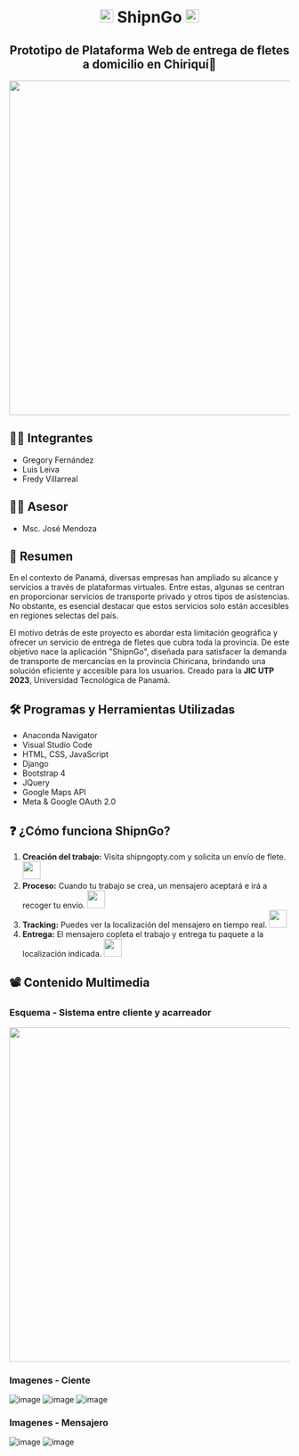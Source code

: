 <div align= "center">
  <h1><img src="https://cdn.discordapp.com/attachments/1059340932018864149/1148016787863130113/XX-chiriqui_province-modified.png" width="24px"> ShipnGo <img src="https://cdn.discordapp.com/attachments/1059340932018864149/1148016787863130113/XX-chiriqui_province-modified.png" width="24px"></h1>
</div>

<div align= "center">
  <h2>Prototipo de Plataforma Web de entrega de fletes a domicilio en Chiriquí🚚</h2>
  <img src="https://cdn.discordapp.com/attachments/1059340932018864149/1147983656430878781/image.png" width="600px">
</div>

## 👨‍💻 Integrantes

- Gregory Fernández
- Luis Leiva
- Fredy Villarreal

## 👨‍🏫 Asesor

- Msc. José Mendoza
  
## 📖 Resumen

En el contexto de Panamá, diversas empresas han ampliado su alcance y servicios a través de plataformas virtuales. Entre estas, algunas se centran en proporcionar servicios de transporte privado y otros tipos de asistencias. No obstante, es esencial destacar que estos servicios solo están accesibles en regiones selectas del país.

El motivo detrás de este proyecto es abordar esta limitación geográfica y ofrecer un servicio de entrega de fletes que cubra toda la provincia. De este objetivo nace la aplicación "ShipnGo", diseñada para satisfacer la demanda de transporte de mercancías en la provincia Chiricana, brindando una solución eficiente y accesible para los usuarios. Creado para la **JIC UTP 2023**, Universidad Tecnológica de Panamá.

## 🛠 Programas y Herramientas Utilizadas

- Anaconda Navigator
- Visual Studio Code
- HTML, CSS, JavaScript
- Django
- Bootstrap 4
- JQuery
- Google Maps API
- Meta & Google OAuth 2.0

## ❓ ¿Cómo funciona ShipnGo?

1. **Creación del trabajo:** Visita shipngopty.com y solicita un envío de flete. <img src="https://cdn.discordapp.com/attachments/1059340932018864149/1148018445850525716/image.png" width="32px">
2. **Proceso:** Cuando tu trabajo se crea, un mensajero aceptará e irá a recoger tu envío. <img src="https://cdn.discordapp.com/attachments/1059340932018864149/1148018461348462682/image.png" width="32px">
3. **Tracking:** Puedes ver la localización del mensajero en tiempo real. <img src="https://cdn.discordapp.com/attachments/1059340932018864149/1148018473843294288/image.png" width="32px">
4. **Entrega:** El mensajero copleta el trabajo y entrega tu paquete a la localización indicada. <img src="https://cdn.discordapp.com/attachments/1059340932018864149/1148018491727822948/image.png" width="32px">

## 📽 Contenido Multimedia

### Esquema - Sistema entre cliente y acarreador

<img src="https://cdn.discordapp.com/attachments/1059340932018864149/1148021316721586346/image.png" width="600px">

### Imagenes - Ciente

![image](https://github.com/Luislev/shipngoPWA/assets/103515231/a4e776d7-9720-48d2-974c-44970e349103)
![image](https://github.com/Luislev/shipngoPWA/assets/103515231/a2ab544b-6ae8-4547-adb6-63ab0a3fbd72)
![image](https://github.com/Luislev/shipngoPWA/assets/103515231/ddb00a75-2371-482e-af7b-b7d6000bca7f)

### Imagenes - Mensajero

![image](https://github.com/Luislev/shipngoPWA/assets/103515231/2d2d9f9e-8664-44c2-ae51-c406812ce79f)
![image](https://github.com/Luislev/shipngoPWA/assets/103515231/76b5ce13-2fea-44e6-9863-92778a05f236)






